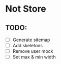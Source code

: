 # Not Store

## TODO:
- [ ] Generate sitemap
- [ ] Add skeletons
- [ ] Remove user mock
- [ ] Set max & min width
